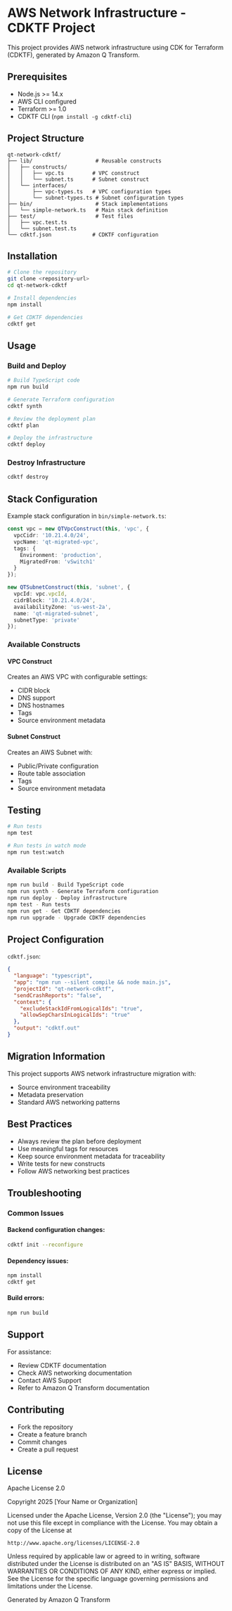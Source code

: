 
# AWS Network Infrastructure - CDKTF Project

This project provides AWS network infrastructure using CDK for Terraform (CDKTF), generated by Amazon Q Transform.

## Prerequisites

- Node.js >= 14.x
- AWS CLI configured
- Terraform >= 1.0
- CDKTF CLI (`npm install -g cdktf-cli`)

## Project Structure

```
qt-network-cdktf/
├── lib/                    # Reusable constructs
│   ├── constructs/
│   │   ├── vpc.ts         # VPC construct
│   │   └── subnet.ts      # Subnet construct
│   └── interfaces/
│       ├── vpc-types.ts   # VPC configuration types
│       └── subnet-types.ts # Subnet configuration types
├── bin/                    # Stack implementations
│   └── simple-network.ts   # Main stack definition
├── test/                   # Test files
│   ├── vpc.test.ts
│   └── subnet.test.ts
└── cdktf.json             # CDKTF configuration
```

## Installation

```bash
# Clone the repository
git clone <repository-url>
cd qt-network-cdktf

# Install dependencies
npm install

# Get CDKTF dependencies
cdktf get
```

## Usage

### Build and Deploy

```bash
# Build TypeScript code
npm run build

# Generate Terraform configuration
cdktf synth

# Review the deployment plan
cdktf plan

# Deploy the infrastructure
cdktf deploy
```

### Destroy Infrastructure

```bash
cdktf destroy
```

## Stack Configuration

Example stack configuration in `bin/simple-network.ts`:

```typescript
const vpc = new QTVpcConstruct(this, 'vpc', {
  vpcCidr: '10.21.4.0/24',
  vpcName: 'qt-migrated-vpc',
  tags: {
    Environment: 'production',
    MigratedFrom: 'vSwitch1'
  }
});

new QTSubnetConstruct(this, 'subnet', {
  vpcId: vpc.vpcId,
  cidrBlock: '10.21.4.0/24',
  availabilityZone: 'us-west-2a',
  name: 'qt-migrated-subnet',
  subnetType: 'private'
});
```

### Available Constructs

#### VPC Construct

Creates an AWS VPC with configurable settings:

- CIDR block
- DNS support
- DNS hostnames
- Tags
- Source environment metadata

#### Subnet Construct

Creates an AWS Subnet with:

- Public/Private configuration
- Route table association
- Tags
- Source environment metadata

## Testing

```bash
# Run tests
npm test

# Run tests in watch mode
npm run test:watch
```

### Available Scripts

```bash
npm run build - Build TypeScript code
npm run synth - Generate Terraform configuration
npm run deploy - Deploy infrastructure
npm test - Run tests
npm run get - Get CDKTF dependencies
npm run upgrade - Upgrade CDKTF dependencies
```

## Project Configuration

`cdktf.json`:

```json
{
  "language": "typescript",
  "app": "npm run --silent compile && node main.js",
  "projectId": "qt-network-cdktf",
  "sendCrashReports": "false",
  "context": {
    "excludeStackIdFromLogicalIds": "true",
    "allowSepCharsInLogicalIds": "true"
  },
  "output": "cdktf.out"
}
```

## Migration Information

This project supports AWS network infrastructure migration with:

- Source environment traceability
- Metadata preservation
- Standard AWS networking patterns

## Best Practices

- Always review the plan before deployment
- Use meaningful tags for resources
- Keep source environment metadata for traceability
- Write tests for new constructs
- Follow AWS networking best practices

## Troubleshooting

### Common Issues

#### Backend configuration changes:

```bash
cdktf init --reconfigure
```

#### Dependency issues:

```bash
npm install
cdktf get
```

#### Build errors:

```bash
npm run build
```

## Support

For assistance:

- Review CDKTF documentation
- Check AWS networking documentation
- Contact AWS Support
- Refer to Amazon Q Transform documentation

## Contributing

- Fork the repository
- Create a feature branch
- Commit changes
- Create a pull request

## License

Apache License 2.0

Copyright 2025 [Your Name or Organization]

Licensed under the Apache License, Version 2.0 (the "License");
you may not use this file except in compliance with the License.
You may obtain a copy of the License at

    http://www.apache.org/licenses/LICENSE-2.0

Unless required by applicable law or agreed to in writing, software
distributed under the License is distributed on an "AS IS" BASIS,
WITHOUT WARRANTIES OR CONDITIONS OF ANY KIND, either express or implied.
See the License for the specific language governing permissions and
limitations under the License.

Generated by Amazon Q Transform
